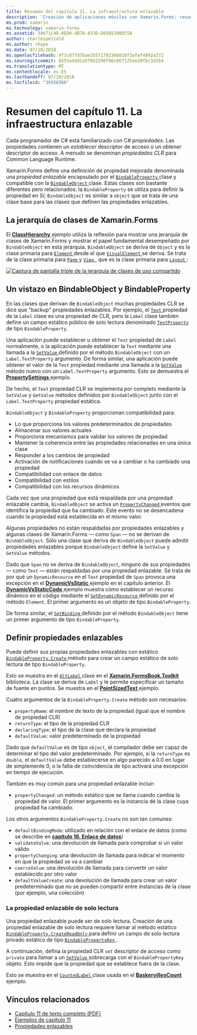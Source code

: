 ```yaml
---
title: Resumen del capítulo 11. La infraestructura enlazable
description: 'Creación de aplicaciones móviles con Xamarin.Forms: resumen del capítulo 11. La infraestructura enlazable'
ms.prod: xamarin
ms.technology: xamarin-forms
ms.assetid: 34671C48-0ED4-4B76-A33D-D6505390DC5B
author: charlespetzold
ms.author: chape
ms.date: 07/19/2018
ms.openlocfilehash: 9f3c077d7bae3557178236b81073afaf4892a272
ms.sourcegitcommit: 8555a4dd1a579b2206f86c867125ee20fbc3d264
ms.translationtype: MT
ms.contentlocale: es-ES
ms.lasthandoff: 07/19/2018
ms.locfileid: "39156566"
---
```

# <a name="summary-of-chapter-11-the-bindable-infrastructure"></a>Resumen del capítulo 11. La infraestructura enlazable

Cada programador de C# está familiarizado con C# *propiedades*. Las propiedades contienen un *establecer* descriptor de acceso o un *obtener* descriptor de acceso. A menudo se denominan *propiedades CLR* para Common Language Runtime.

Xamarin.Forms define una definición de propiedad mejorada denominada una *propiedad enlazable* encapsulado por el [ `BindableProperty` ](xref:Xamarin.Forms.BindableProperty) clase y compatible con la [ `BindableObject` ](xref:Xamarin.Forms.BindableObject)clase. Estas clases son bastante diferentes pero relacionados: la `BindableProperty` se utiliza para definir la propiedad en Sí; `BindableObject` es similar a `object` que se trata de una clase base para las clases que definen las propiedades enlazables.

## <a name="the-xamarinforms-class-hierarchy"></a>La jerarquía de clases de Xamarin.Forms

El [ **ClassHierarchy** ](https://github.com/xamarin/xamarin-forms-book-samples/tree/master/Chapter11/ClassHierarchy) ejemplo utiliza la reflexión para mostrar una jerarquía de clases de Xamarin.Forms y mostrar el papel fundamental desempeñado por `BindableObject` en esta jerarquía. `BindableObject` se deriva de `Object` y es la clase primaria para [ `Element` ](xref:Xamarin.Forms.Element) desde el que [ `VisualElement` ](xref:Xamarin.Forms.VisualElement) se deriva. Se trata de la clase primaria para [ `Page` ](xref:Xamarin.Forms.Page) y [ `View` ](xref:Xamarin.Forms.View), que es la clase primaria para [ `Layout` ](xref:Xamarin.Forms.Layout):

[![Captura de pantalla triple de la jerarquía de clases de uso compartido](images/ch11fg01-small.png "compartir de la jerarquía en la clase")](images/ch11fg01-large.png#lightbox "uso compartido de jerarquía de clase")

## <a name="a-peek-into-bindableobject-and-bindableproperty"></a>Un vistazo en BindableObject y BindableProperty

En las clases que derivan de `BindableObject` muchas propiedades CLR se dice que "backup" propiedades enlazables. Por ejemplo, el [ `Text` ](xref:Xamarin.Forms.Label.Text) propiedad de la `Label` clase es una propiedad de CLR, pero la `Label` clase también define un campo estático público de solo lectura denominado [ `TextProperty` ](xref:Xamarin.Forms.Label.TextProperty) de tipo `BindableProperty`.

Una aplicación puede establecer u obtener el `Text` propiedad de `Label` normalmente, o la aplicación puede establecer la `Text` mediante una llamada a la [ `SetValue` ](xref:Xamarin.Forms.BindableObject.SetValue(Xamarin.Forms.BindableProperty,System.Object)) definido por el método `BindableObject` con un `Label.TextProperty` argumento. De forma similar, una aplicación puede obtener el valor de la `Text` propiedad mediante una llamada a la [ `GetValue` ](xref:Xamarin.Forms.BindableObject.GetValue(Xamarin.Forms.BindableProperty)) método nuevo con un `Label.TextProperty` argumento. Esto se demuestra el [ **PropertySettings** ](https://github.com/xamarin/xamarin-forms-book-samples/tree/master/Chapter11/PropertySettings) ejemplo.

De hecho, el `Text` propiedad CLR se implementa por completo mediante la `SetValue` y `GetValue` métodos definidos por `BindableObject` junto con el `Label.TextProperty` propiedad estática.

`BindableObject` y `BindableProperty` proporcionan compatibilidad para:

- Lo que proporciona los valores predeterminados de propiedades
- Almacenar sus valores actuales
- Proporciona mecanismos para validar los valores de propiedad
- Mantener la coherencia entre las propiedades relacionadas en una única clase
- Responder a los cambios de propiedad
- Activación de notificaciones cuando se va a cambiar o ha cambiado una propiedad
- Compatibilidad con enlace de datos
- Compatibilidad con estilos
- Compatibilidad con los recursos dinámicos

Cada vez que una propiedad que está respaldada por una propiedad enlazable cambia, `BindableObject` se activa un [ `PropertyChanged` ](xref:Xamarin.Forms.BindableObject.PropertyChanged) eventos que identifica la propiedad que ha cambiado. Este evento no se desencadena cuando la propiedad está establecida en el mismo valor.

Algunas propiedades no están respaldadas por propiedades enlazables y algunas clases de Xamarin.Forms &mdash; como `Span` &mdash; no se derivan de `BindableObject`. Sólo una clase que deriva de `BindableObject` puede admitir propiedades enlazables porque `BindableObject` define la `SetValue` y `GetValue` métodos.

Dado que `Span` no se deriva de `BindableObject`, ninguno de sus propiedades &mdash; como `Text` &mdash; están respaldadas por una propiedad enlazable. Se trata de por qué un `DynamicResource` en el `Text` propiedad de `Span` provoca una excepción en el [ **DynamicVsStatic** ](https://github.com/xamarin/xamarin-forms-book-samples/tree/master/Chapter10/DynamicVsStatic) ejemplo en el capítulo anterior. El [ **DynamicVsStaticCode** ](https://github.com/xamarin/xamarin-forms-book-samples/tree/master/Chapter11/DynamicVsStaticCode) ejemplo muestra cómo establecer un recurso dinámico en el código mediante el [ `SetDynamicResource` ](xref:Xamarin.Forms.Element.SetDynamicResource(Xamarin.Forms.BindableProperty,System.String)) definido por el método `Element`. El primer argumento es un objeto de tipo `BindableProperty`.

De forma similar, el [ `SetBinding` ](xref:Xamarin.Forms.BindableObject.SetBinding(Xamarin.Forms.BindableProperty,Xamarin.Forms.BindingBase)) definido por el método `BindableObject` tiene un primer argumento de tipo `BindableProperty`.

## <a name="defining-bindable-properties"></a>Definir propiedades enlazables

Puede definir sus propias propiedades enlazables con estático [ `BindableProperty.Create` ](xref:Xamarin.Forms.BindableProperty.Create(System.String,System.Type,System.Type,System.Object,Xamarin.Forms.BindingMode,Xamarin.Forms.BindableProperty.ValidateValueDelegate,Xamarin.Forms.BindableProperty.BindingPropertyChangedDelegate,Xamarin.Forms.BindableProperty.BindingPropertyChangingDelegate,Xamarin.Forms.BindableProperty.CoerceValueDelegate,Xamarin.Forms.BindableProperty.CreateDefaultValueDelegate)) método para crear un campo estático de solo lectura de tipo `BindableProperty`.

Esto se muestra en el [ `AltLabel` ](https://github.com/xamarin/xamarin-forms-book-samples/blob/master/Libraries/Xamarin.FormsBook.Toolkit/Xamarin.FormsBook.Toolkit/AltLabel.cs) clase en el [ **Xamarin.FormsBook.Toolkit** ](https://github.com/xamarin/xamarin-forms-book-samples/tree/master/Libraries/Xamarin.FormsBook.Toolkit) biblioteca. La clase se deriva de `Label` y le permite especificar un tamaño de fuente en puntos. Se muestra en el [ **PointSizedText** ](https://github.com/xamarin/xamarin-forms-book-samples/tree/master/Chapter11/PointSizedText) ejemplo.

Cuatro argumentos de la `BindableProperty.Create` método son necesarios:

- `propertyName`: el nombre de texto de la propiedad (igual que el nombre de propiedad CLR)
- `returnType`: el tipo de la propiedad CLR
- `declaringType`: el tipo de la clase que declara la propiedad
- `defaultValue`: valor predeterminado de la propiedad

Dado que `defaultValue` es de tipo `object`, el compilador debe ser capaz de determinar el tipo del valor predeterminado. Por ejemplo, si la `returnType` es `double`, el `defaultValue` debe establecerse en algo parecido a 0.0 en lugar de simplemente 0, o la falta de coincidencia de tipo activará una excepción en tiempo de ejecución.

También es muy común para una propiedad enlazable incluir:

- `propertyChanged`: un método estático que se llama cuando cambia la propiedad de valor. El primer argumento es la instancia de la clase cuya propiedad ha cambiado.

Los otros argumentos `BindableProperty.Create` no son tan comunes:

- `defaultBindingMode`: utilizado en relación con el enlace de datos (como se describe en [ **capítulo 16. Enlace de datos**](chapter16.md))
- `validateValue`: una devolución de llamada para comprobar si un valor válido
- `propertyChanging`: una devolución de llamada para indicar el momento en que la propiedad se va a cambiar
- `coerceValue`: una devolución de llamada para convertir un valor establecido por otro valor
- `defaultValueCreate`: una devolución de llamada para crear un valor predeterminado que no se pueden compartir entre instancias de la clase (por ejemplo, una colección)

### <a name="the-read-only-bindable-property"></a>La propiedad enlazable de solo lectura

Una propiedad enlazable puede ser de solo lectura. Creación de una propiedad enlazable de solo lectura requiere llamar al método estático [ `BindableProperty.CreateReadOnly` ](xref:Xamarin.Forms.BindableProperty.CreateReadOnly(System.String,System.Type,System.Type,System.Object,Xamarin.Forms.BindingMode,Xamarin.Forms.BindableProperty.ValidateValueDelegate,Xamarin.Forms.BindableProperty.BindingPropertyChangedDelegate,Xamarin.Forms.BindableProperty.BindingPropertyChangingDelegate,Xamarin.Forms.BindableProperty.CoerceValueDelegate,Xamarin.Forms.BindableProperty.CreateDefaultValueDelegate)) para definir un campo de solo lectura privado estático de tipo [ `BindablePropertyKey` ](xref:Xamarin.Forms.BindablePropertyKey).

A continuación, defina la propiedad CLR `set` descriptor de acceso como `private` para llamar a un [ `SetValue` ](xref:Xamarin.Forms.BindableObject.SetValue(Xamarin.Forms.BindablePropertyKey,System.Object)) sobrecarga con el `BindablePropertyKey` objeto. Esto impide que la propiedad que se establece fuera de la clase.

Esto se muestra en el [ `CountedLabel` ](https://github.com/xamarin/xamarin-forms-book-samples/blob/master/Libraries/Xamarin.FormsBook.Toolkit/Xamarin.FormsBook.Toolkit/CountedLabel.cs) clase usada en el [ **BaskervillesCount** ](https://github.com/xamarin/xamarin-forms-book-samples/tree/master/Chapter11/BaskervillesCount) ejemplo.

## <a name="related-links"></a>Vínculos relacionados

- [Capítulo 11 de texto completo (PDF)](https://download.xamarin.com/developer/xamarin-forms-book/XamarinFormsBook-Ch11-Apr2016.pdf)
- [Ejemplos de capítulo 11](https://github.com/xamarin/xamarin-forms-book-samples/tree/master/Chapter11)
- [Propiedades enlazables](~/xamarin-forms/xaml/bindable-properties.md)
